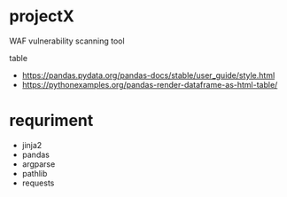 # projectX
WAF vulnerability scanning tool

table 
- https://pandas.pydata.org/pandas-docs/stable/user_guide/style.html
- https://pythonexamples.org/pandas-render-dataframe-as-html-table/

# requriment
- jinja2
- pandas
- argparse
- pathlib
- requests